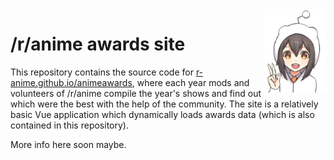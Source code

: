 <img align="right" src="img/snoo.png" width="100" alt="snoo">

# /r/anime awards site

This repository contains the source code for [r-anime.github.io/animeawards](https://r-anime.github.io/animeawards), where each year mods and volunteers of /r/anime compile the year's shows and find out which were the best with the help of the community. The site is a relatively basic Vue application which dynamically loads awards data (which is also contained in this repository).

More info here soon maybe.
